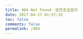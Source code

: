 ```yaml
---
title: 404 Not Found：该页无法显示
date: 2017-04-27 01:57:33
toc: false
comments: false
permalink: /404
---
```

<!DOCTYPE HTML>
<html>
<head>
  <meta http-equiv="content-type" content="text/html;charset=utf-8;"/>
  <meta http-equiv="X-UA-Compatible" content="IE=edge,chrome=1" />
  <meta name="robots" content="all" />
  <meta name="robots" content="index,follow"/>
  <style type="text/css">
    .article-header {
        padding: 0;
        padding-top: 26px;
        border-left: none;
        text-align: center;
    }
    .article-header:hover {
        border-left: none;
    }
    .article-title {
        font-size: 2.1em;
    }
    strong a {
        color: #747474;
    }
    .article-meta {
        display: none;
    }
    .share {
        display: none;
    }
    .ds-meta {
        display: none;
    }
    .player {
        margin-left: -10px;
    }
    .sign {
        text-align: right;
        font-style: italic;
    }
    #page-visit {
        display: none;
    }
    .center {
        text-align: center;
        height: 2.5em;
        font-weight: bold;
    }
    .article-entry hr {
        margin: 0;
    }
    .pic {
        text-align: center;
        margin: 0;
    }
    .pic br {
        display: none;
    }
    #container .article-info-post.article-info {
    display: none;
    }
    #container .article .article-title {
    padding: 0;
    }
</style>
</head>
<body>

<script type="text/javascript" src="http://www.qq.com/404/search_children.js" charset="utf-8" homePageUrl="your site url " homePageName="回到我的主页"></script>

</body>
</html>
